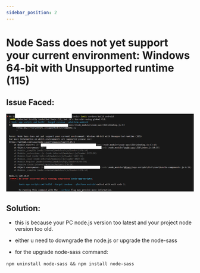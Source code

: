 ```yaml
---
sidebar_position: 2
---
```


# Node Sass does not yet support your current environment: Windows 64-bit with Unsupported runtime (115)

## Issue Faced:

![node sass does not support current environment](/img/node-sass-does-not-support-current-environment.png)


## Solution:

- this is because your PC node.js version too latest and your project node version too old.

- either u need to downgrade the node.js or upgrade the node-sass

- for the upgrade node-sass command:

`npm uninstall node-sass && npm install node-sass`